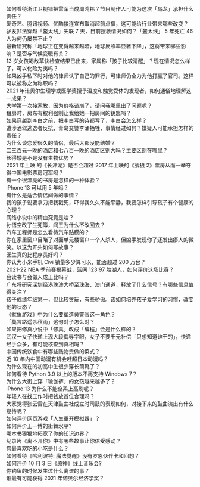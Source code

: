 如何看待浙江卫视错把雷军当成周鸿祎？节目制作人可能为这次「乌龙」承担什么责任？  
爱奇艺、腾讯视频、优酷接连宣布取消超前点播，这可能给行业带来哪些改变？  
驴友非法穿越「鳌太线」失联 7 天，目前搜救情况如何？「鳌太线」 5 年死亡 46 人为何仍屡禁不止？  
最新研究称「地球正在变得越来越暗，地球反照率显著下降」，这将带来哪些影响？是否与气候变暖有关？  
13 岁女孩喝敌草快检查结果已出来，家属称「孩子比较清醒」？现在情况怎么样了，可以化险为夷吗？  
如果凶手私下时对他的律师认了自己的罪行，可律师仍全力为他打赢了官司。这样可以被称之为称职吗？  
2021 年诺贝尔生理学或医学奖授予温度和触觉受体的发现者，如何通俗地理解这一成果？  
大学第一次接家教，因为价格谈崩了，请问我哪里出了问题呢？  
租房时，房东有权利强制让我给她一把房间的钥匙吗？  
如果穿越到李白之前，把李白写的诗都写了，李白会怎么样？  
遭涉酒驾逃逸者反抗，青岛交警李涌牺牲，事情经过如何？嫌疑人可能承担怎样的责任？  
为什么谈恋爱很久的情侣，最后大都没能结婚？  
二三百元一晚的酒店和七八百一晚的酒店区别大吗？主要区别在哪里？  
长得矮是不是没有生物优势？  
2021 年上映 的《长津湖》是否会超过 2017 年上映的《战狼 2》票房从而一举夺得中国电影票房冠军吗？  
有一个很漂亮的书房是怎样的一种体验？  
iPhone 13 可以用 5 年吗？  
有什么是适合情侣间做的事情？  
我的孩子说要拿刀把我戳死，吓得我久久不能平静，我要怎样引导孩子有个健康的心理？  
网络小说中的精血究竟是啥？  
孙悟空改了生死簿，阎王为什么不改回去？  
汽车工程师是怎么看待汽车贴膜的？  
你在家里窗户目睹了对面单元楼窗户一个人杀人，但凶手发现你了还发出瘆人的微笑。以这为开头如何写故事？  
医生真的比程序员好吗？  
你认为小米手机 Civi 销量多少算可以，能否超过 200 万台？  
2021-22 NBA 季前赛揭幕战，篮网 123:97 胜湖人，如何评价这场比赛？  
会读书与会做人成正比吗？  
广东将研究深圳经港珠澳大桥至珠海、澳门通道，释放了什么信号？有哪些信息值得关注？  
孩子成绩年级第一，但比较贪玩，有些骄傲。该如何培养孩子爱学习的习惯，改变他的状态？  
《鱿鱼游戏》中为什么要塑造黄警官这一角色？  
「莫言路遥余秋雨」这句对子怎么对？  
如果把修真小说中「修真」改成「编程」会是什么样的？  
武汉一女子快递上现大段侮辱字眼，女子不要千元补偿「只想知道谁干的」，快递经手众多，有可能核查到真相吗？  
中国传统饮食中有哪些贱物贵做的菜式？  
近 10 年内中国动漫有机会赶超日本动漫吗？  
为什么现在的初高中生很少穿长筒靴了？  
如何看待 Python 3.9 以上的版本不再支持 Windows 7？  
为什么大街上穿「瑜伽裤」的女孩越来越多了？  
iPhone 13 为什么不能全系上高刷呢？  
年轻人在找工作时把钱放首位合理吗？  
大家觉得张云雷在天津鼓曲社成立时司鼓的表现如何，对接下来的鼓曲演出有什么期待呢？  
如何评价网页游戏「人生重开模拟器」？  
如何评价王一博的街舞水平?  
哪本书狠狠地拓宽了你的知识边界？  
纪录片《离不开你》中有哪些故事让你倍受感动？  
您最喜欢吃的小吃是什么？  
如何看待《哈利波特: 魔法觉醒》没有罗恩伙伴卡和回想？  
如何评价 10 月 3 日《原神》线上音乐会?  
你钓鱼的时候发生过什么离谱的事？  
谁最有可能获得 2021 年诺贝尔经济学奖？  
